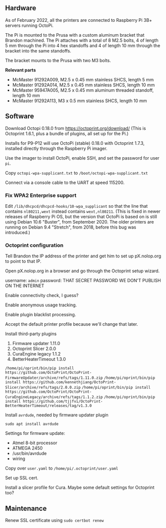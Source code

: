 ## Hardware ##

As of February 2022, all the printers are connected to Raspberry Pi 3B+ servers running OctoPi.

The Pi is mounted to the Prusa with a custom aluminum bracket that Brandon machined. The Pi attaches with a total of 8 M2.5 bolts, 4 of length 5 mm through the Pi into 4 hex standoffs and 4 of length 10 mm through the bracket into the same standoffs.

The bracket mounts to the Prusa with two M3 bolts.

**Relevant parts**

* McMaster 91292A009, M2.5 x 0.45 mm stainless SHCS, length 5 mm
* McMaster 91292A014, M2.5 x 0.45 mm stainless SHCS, length 10 mm
* McMaster 95947A005, M2.5 x 0.45 mm aluminum threaded standoff, length 10 mm
* McMaster 91292A113, M3 x 0.5 mm stainless SHCS, length 10 mm

## Software ##

Download Octopi 0.18.0 from https://octoprint.org/download/ (This is Octoprint 1.6.1, plus a bundle of plugins, all set up for the Pi.)

Installs for P9-P12 will use OctoPi (stable) 0.18.0 with Octoprint 1.7.3, installed directly through the Raspberry Pi imager.

Use the imager to install OctoPi, enable SSH, and set the password for user `pi`.

Copy `octopi-wpa-supplicant.txt` to `/boot/octopi-wpa-supplicant.txt`

Connect via a console cable to the UART at speed 115200.

### Fix WPA2 Enterprise support ###

Edit `/lib/dhcpcd/dhcpcd-hooks/10-wpa_supplicant` so that the line that contains `nl80211,wext` instead contains `wext,nl80211`. (This is fixed in newer releases of Raspberry Pi OS, but the version that OctoPi is based on is still using Debian 10.6 "Buster", from September 2020. The older printers are running on Debian 9.4 "Stretch", from 2018, before this bug was introduced.)

### Octoprint configuration

Tell Brandon the IP address of the printer and get him to set up pX.nolop.org to point to that IP.

Open pX.nolop.org in a browser and go through the Octoprint setup wizard.

username: `admin`
password: THAT SECRET PASSWORD WE DON'T PUBLISH ON THE INTERNET

Enable connectivity check, I guess?

Enable anonymous usage tracking.

Enable plugin blacklist processing.

Accept the default printer profile because we'll change that later.

Install third-party plugins

1. Firmware updater 1.11.0
2. Octoprint Slicer 2.0.0
3. CuraEngine legacy 1.1.2
4. BetterHeaterTimeout 1.3.0

`/home/pi/oprint/bin/pip install https://github.com/OctoPrint/OctoPrint-FirmwareUpdater/archive/refs/tags/1.11.0.zip`
`/home/pi/oprint/bin/pip install https://github.com/kennethjiang/OctoPrint-Slicer/archive/refs/tags/2.0.0.zip`
`/home/pi/oprint/bin/pip install https://github.com/OctoPrint/OctoPrint-CuraEngineLegacy/archive/refs/tags/1.1.2.zip`
`/home/pi/oprint/bin/pip install https://github.com/tjjfvi/OctoPrint-BetterHeaterTimeout/releases/tag/v1.3.0`

Install `avrdude`, needed by firmware updater plugin

`sudo apt install avrdude`

Settings for firmware update:

* Atmel 8-bit processor
* ATMEGA 2450
* /usr/bin/avrdude
* wiring

Copy over `user.yaml` to `/home/pi/.octoprint/user.yaml`

Set up SSL cert.

Install a slicer profile for Cura. Maybe some default settings for Octoprint too?

## Maintenance ##

Renew SSL certificate using `sudo certbot renew`
